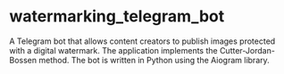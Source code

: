 # watermarking_telegram_bot
A Telegram bot that allows content creators to publish images protected with a digital watermark. The application implements the Cutter-Jordan-Bossen method. The bot is written in Python using the Aiogram library.
